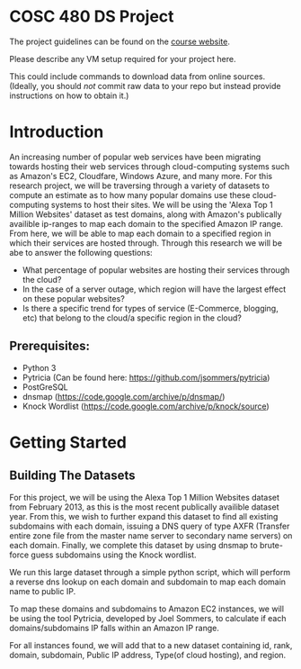 # COSC 480 DS Project

The project guidelines can be found on the [course website](https://github.com/colgate-cosc480ds/lecture).

Please describe any VM setup required for your project here.

This could include commands to download data from online sources.  (Ideally, you should *not* commit raw data to your repo but instead provide instructions on how to obtain it.)

# Introduction

An increasing number of popular web services have been migrating towards hosting their web services through cloud-computing systems such as Amazon's EC2, Cloudfare, Windows Azure, and many more. For this research project, we will be traversing through a variety of datasets to compute an estimate as to how many popular domains use these cloud-computing systems to host their sites. We will be using the 'Alexa Top 1 Million Websites' dataset as test domains, along with Amazon's publically availible ip-ranges to map each domain to the specified Amazon IP range. From here, we will be able to map each domain to a specified region in which their services are hosted through. Through this research we will be abe to answer the following questions:

- What percentage of popular websites are hosting their services through the cloud?
- In the case of a server outage, which region will have the largest effect on these popular websites?
- Is there a specific trend for types of service (E-Commerce, blogging, etc) that belong to the cloud/a specific region in the cloud?

 
## Prerequisites:

- Python 3
- Pytricia (Can be found here: https://github.com/jsommers/pytricia)
- PostGreSQL
- dnsmap (https://code.google.com/archive/p/dnsmap/)
- Knock Wordlist (https://code.google.com/archive/p/knock/source)
	


# Getting Started
## Building The Datasets

For this project, we will be using the Alexa Top 1 Million Websites dataset from February 2013, as this is the most recent publically availible dataset year. From this, we wish to further expand this dataset to find all existing subdomains with each domain, issuing a DNS query of type AXFR (Transfer entire zone file from the master name server to secondary name servers) on each domain. Finally, we complete this dataset by using dnsmap to brute-force guess subdomains using the Knock wordlist. 

We run this large dataset through a simple python script, which will perform a reverse dns lookup on each domain and subdomain to map each domain name to public IP.

To map these domains and subdomains to Amazon EC2 instances, we will be using the tool Pytricia, developed by Joel Sommers, to calculate if each domains/subdomains IP falls within an Amazon IP range.
    

For all instances found, we will add that to a new dataset containing id, rank, domain, subdomain, Public IP address, Type(of cloud hosting), and region.  




 


